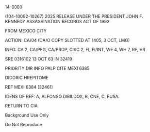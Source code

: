 14-0000

(104-10092-10267) 2025 RELEASE UNDER THE PRESIDENT JOHN F. KENNEDY ASSASSINATION RECORDS ACT OF 1992

FROM MEXICO CITY

ACTION: CA/04 (CA/O COPY SLOTTED AT 1405, 3 OCT, LMG)

INFO: CA 2, CA/PEG, CA/PROP, CI/IC 2, FI, FI/INT, WE 4, WH 7, RF, VR

SRE 0316102 13 OCT 63 IN 32419

PRIORITY DIR INFO PALP CITE MEXI 6385

DIDORIC HREPITOME

REF MEXI 6384 (32461)

IDENS OF REF: A, ALFONSO DIBILDOX, B, CNE, C, FUSA.

RETURN TO CIA

Background Use Only

Do Not Reproduce
